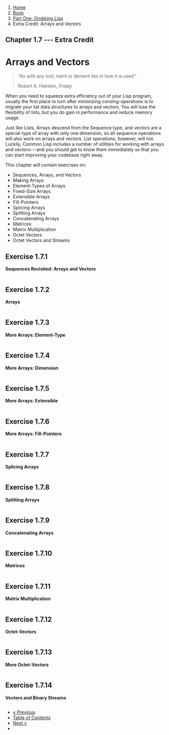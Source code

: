 <ol class="breadcrumb">
  <li><a href="/">Home</a></li>
  <li><a href="/book/">Book</a></li>
  <li><a href="/book/1-0-0-overview/">Part One: Grokking Lisp</a></li>
  <li class="active">Extra Credit: Arrays and Vectors</li>
</ol>

## Chapter 1.7 --- Extra Credit

# Arrays and Vectors

> "As with any tool, merit <em>or</em> demerit lies in how it is used."
> <footer>Robert A. Heinlein, <em>Friday</em></footer>

When you need to squeeze extra efficiency out of your Lisp program, usually the first place to turn after minimizing consing-operations is to migrate your list data structures to arrays and vectors.  You will lose the flexibility of lists, but you do gain in performance and reduce memory usage.

Just like Lists, Arrays descend from the Sequence type, and vectors are a special type of array with only one dimension, so all sequence operations will also work on arrays and vectors.  List operations, however, will not.  Luckily, Common Lisp includes a number of utilities for working with arrays and vectors---and you should get to know them immediately so that you can start improving your codebase right away.

This chapter will contain exercises on:

* Sequences, Arrays, and Vectors
* Making Arrays
* Element-Types of Arrays
* Fixed-Size Arrays
* Extensible Arrays
* Fill-Pointers
* Splicing Arrays
* Splitting Arrays
* Concatenating Arrays
* Matrices
* Matrix Multiplication
* Octet Vectors
* Octet Vectors and Streams

## Exercise 1.7.1

**Sequences Revisited: Arrays and Vectors**

```lisp

```

## Exercise 1.7.2

**Arrays**

```lisp

```

## Exercise 1.7.3

**More Arrays: Element-Type**

```lisp

```

## Exercise 1.7.4

**More Arrays: Dimension**

```lisp

```

## Exercise 1.7.5

**More Arrays: Extensible**

```lisp

```

## Exercise 1.7.6

**More Arrays: Fill-Pointers**

```lisp

```

## Exercise 1.7.7

**Splicing Arrays**

```lisp

```

## Exercise 1.7.8

**Splitting Arrays**

```lisp

```

## Exercise 1.7.9

**Concatenating Arrays**

```lisp

```

## Exercise 1.7.10

**Matrices**

```lisp

```

## Exercise 1.7.11

**Matrix Multiplication**

```lisp

```

## Exercise 1.7.12

**Octet-Vectors**

```lisp

```

## Exercise 1.7.13

**More Octet-Vectors**

```lisp

```

## Exercise 1.7.14

**Vectors and Binary Streams**

```lisp

```

<ul class="pager">
  <li class="previous"><a href="/book/1-06-0-math/">&laquo; Previous</a></li>
  <li><a href="/book/">Table of Contents</a></li>
  <li class="next"><a href="/book/1-08-0-variables.md">Next &raquo;</a><li>
</ul>

